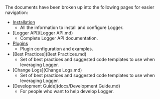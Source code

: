 The documents have been broken up into the following pages for easier navigation:

- [Installation](Installation.md)
	- All the information to install and configure Logger.
- [Logger API](Logger API.md)
	- Complete Logger API documentation.
- [Plugins](Plugins.md)
	- Plugin configuration and examples.
- [Best Practices](Best Practices.md)
	- Set of best practices and suggested code templates to use when leveraging Logger.
- [Change Logs](Change Logs.md)
	- Set of best practices and suggested code templates to use when leveraging Logger.
- [Development Guide](docs/Development Guide.md)
    - For people who want to help develop Logger.